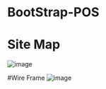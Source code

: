 ﻿# BootStrap-POS

# Site Map
![image](https://github.com/user-attachments/assets/c0ffd133-f485-4246-b2c8-afbf63af8ba3)

#Wire Frame
![image](https://github.com/user-attachments/assets/fcdca7b6-c9a9-4f30-8ae0-de89bf6f6224)
